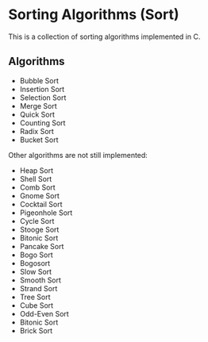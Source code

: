 # Sorting Algorithms (Sort)

This is a collection of sorting algorithms implemented in C.

## Algorithms

- Bubble Sort
- Insertion Sort
- Selection Sort
- Merge Sort
- Quick Sort
- Counting Sort
- Radix Sort
- Bucket Sort

Other algorithms are not still implemented:

- Heap Sort
- Shell Sort
- Comb Sort
- Gnome Sort
- Cocktail Sort
- Pigeonhole Sort
- Cycle Sort
- Stooge Sort
- Bitonic Sort
- Pancake Sort
- Bogo Sort
- Bogosort
- Slow Sort
- Smooth Sort
- Strand Sort
- Tree Sort
- Cube Sort
- Odd-Even Sort
- Bitonic Sort
- Brick Sort

